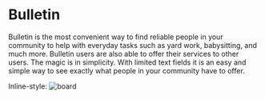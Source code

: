 # Bulletin

Bulletin is the most convenient way to find reliable people in your community to
help with everyday tasks such as yard work, babysitting, and much more. Bulletin users are also
able to offer their services to other users. The magic is in simplicity. With limited text fields it is an easy
and simple way to see exactly what people in your community have to offer.

Inline-style: 
![board](https://drive.google.com/file/d/0B8LLsKBIxPuzQzZsbVpqOUxWaFU/view?usp=sharing)
